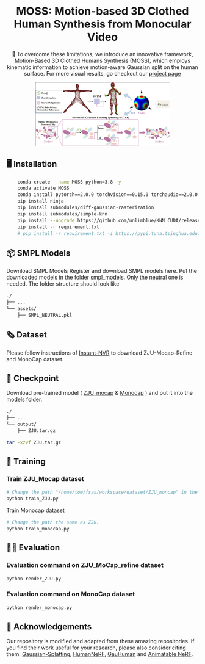<div align="center">

<h1> MOSS: Motion-based 3D Clothed Human Synthesis from Monocular Video</h1>

 

:open_book: To overcome these limitations, we introduce an innovative framework, </strong>M</strong>otion-Based 3D Cl</strong>o</strong>thed Humans </strong>S</strong>ynthe</strong>s</strong>is (</strong>MOSS</strong>), which employs kinematic information to achieve motion-aware Gaussian split on the human surface. For more visual results, go checkout our <a href="http://124.70.164.141:8082" target="_blank">project page</a>



<div style="width: 70%; text-align: center; margin:auto;">
    <img src="./assets_img/pipeline.png">
    <em></em>
</div>


<div align="left">
 
## :desktop_computer: Installation
<!-- --- -->

```bash
    conda create --name MOSS python=3.8 -y
    conda activate MOSS
    conda install pytorch==2.0.0 torchvision==0.15.0 torchaudio==2.0.0 pytorch-cuda=11.8 -c pytorch -c nvidia -y
    pip install ninja
    pip install submodules/diff-gaussian-rasterization
    pip install submodules/simple-knn
    pip install --upgrade https://github.com/unlimblue/KNN_CUDA/releases/download/0.2/KNN_CUDA-0.2-py3-none-any.whl
    pip install -r requirement.txt
    # pip install -r requirement.txt -i https://pypi.tuna.tsinghua.edu.cn/simple
```

## :package:​ SMPL Models
Download SMPL Models
Register and download SMPL models here. Put the downloaded models in the folder smpl_models. Only the neutral one is needed. The folder structure should look like

```bash
./
├── ...
└── assets/
    ├── SMPL_NEUTRAL.pkl
```

## :newspaper_roll: Dataset
<!-- --- -->

Please follow instructions of [Instant-NVR](https://github.com/zju3dv/instant-nvr/blob/master/docs/install.md#set-up-datasets) to download ZJU-Mocap-Refine and MonoCap dataset.

## :love_you_gesture: Checkpoint

Download pre-trained model ( [ZJU_mocap](https://1drv.ms/u/s!AmDjVuY0E4VpcxV3HZRSAtLwA6A?e=Ynl7ov) & [Monocap](https://1drv.ms/u/s!AmDjVuY0E4VpcgQWYfwuQMJYa2c?e=MdtblL) ) and put it into the models folder.


```bash
./
├── ...
└── output/
    ├── ZJU.tar.gz
```

```bash
tar -xzvf ZJU.tar.gz 
```

## :train: Training
<!-- --- -->

### Train ZJU_Mocap dataset
```python
# Change the path "/home/tom/fsas/workspace/dataset/ZJU_moncap" in the variable "sys_list" to the path of your ZJU_MoCap_refine dataset. refine dataset path.
python train_ZJU.py
```
Train Monocap dataset
```python
# Change the path the same as ZJU.
python train_monocap.py
```

## :running_woman: Evaluation
<!-- --- -->

### Evaluation command on ZJU_MoCap_refine dataset

```bash
python render_ZJU.py
```
 


### Evaluation command on MonoCap dataset
```bash
python render_monocap.py
```


## :raised_hands: Acknowledgements

Our repository is modified and adapted from these amazing repositories. If you find their work useful for your research, please also consider citing them: [Gaussian-Splatting](https://github.com/graphdeco-inria/gaussian-splatting), [HumanNeRF](https://github.com/chungyiweng/humannerf), [GauHuman](https://github.com/skhu101/GauHuman) and [Animatable NeRF](https://github.com/zju3dv/animatable_nerf).
